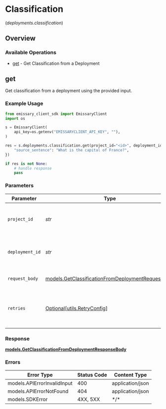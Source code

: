 # Classification
(*deployments.classification*)

## Overview

### Available Operations

* [get](#get) - Get Classification from a Deployment

## get

Get classification from a deployment using the provided input.

### Example Usage

```python
from emissary_client_sdk import EmissaryClient
import os

s = EmissaryClient(
    api_key=os.getenv("EMISSARYCLIENT_API_KEY", ""),
)

res = s.deployments.classification.get(project_id="<id>", deployment_id="<id>", request_body={
    "source_sentence": "What is the capital of France?",
})

if res is not None:
    # handle response
    pass

```

### Parameters

| Parameter                                                                                                       | Type                                                                                                            | Required                                                                                                        | Description                                                                                                     |
| --------------------------------------------------------------------------------------------------------------- | --------------------------------------------------------------------------------------------------------------- | --------------------------------------------------------------------------------------------------------------- | --------------------------------------------------------------------------------------------------------------- |
| `project_id`                                                                                                    | *str*                                                                                                           | :heavy_check_mark:                                                                                              | The ID of the project to retrieve deployments for                                                               |
| `deployment_id`                                                                                                 | *str*                                                                                                           | :heavy_check_mark:                                                                                              | The ID of the deployment to get classification from                                                             |
| `request_body`                                                                                                  | [models.GetClassificationFromDeploymentRequestBody](../../models/getclassificationfromdeploymentrequestbody.md) | :heavy_check_mark:                                                                                              | Provide your input for classification                                                                           |
| `retries`                                                                                                       | [Optional[utils.RetryConfig]](../../models/utils/retryconfig.md)                                                | :heavy_minus_sign:                                                                                              | Configuration to override the default retry behavior of the client.                                             |

### Response

**[models.GetClassificationFromDeploymentResponseBody](../../models/getclassificationfromdeploymentresponsebody.md)**

### Errors

| Error Type                  | Status Code                 | Content Type                |
| --------------------------- | --------------------------- | --------------------------- |
| models.APIErrorInvalidInput | 400                         | application/json            |
| models.APIErrorNotFound     | 404                         | application/json            |
| models.SDKError             | 4XX, 5XX                    | \*/\*                       |